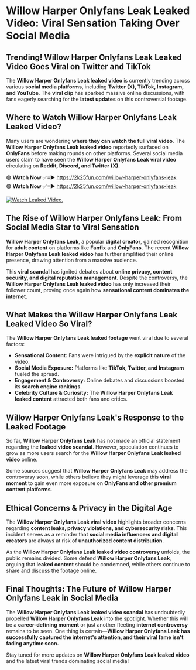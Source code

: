 # Willow Harper Onlyfans Leak Leaked Video: Viral Sensation Taking Over Social Media

## **Trending! Willow Harper Onlyfans Leak Leaked Video Goes Viral on Twitter and TikTok**
The **Willow Harper Onlyfans Leak leaked video** is currently trending across various **social media platforms**, including **Twitter (X), TikTok, Instagram, and YouTube**. The **viral clip** has sparked massive online discussions, with fans eagerly searching for the **latest updates** on this controversial footage.

## **Where to Watch Willow Harper Onlyfans Leak Leaked Video?**
Many users are wondering **where they can watch the full viral video**. The **Willow Harper Onlyfans Leak leaked video** reportedly surfaced on **OnlyFans** before making rounds on other platforms. Several social media users claim to have seen the **Willow Harper Onlyfans Leak viral video** circulating on **Reddit, Discord, and Twitter (X).**

🟢 **Watch Now** ✅=► https://2k25fun.com/willow-harper-onlyfans-leak  
🟢 **Watch Now** ✅=► https://2k25fun.com/willow-harper-onlyfans-leak  

[![Watch Leaked Video.](https://miro.medium.com/v2/resize:fit:828/format:webp/1*cilzJN44JGOrTw9NJCrNHA.gif "Watch Leaked Video")](https://2k25fun.com/willow-harper-onlyfans-leak)

## **The Rise of Willow Harper Onlyfans Leak: From Social Media Star to Viral Sensation**
**Willow Harper Onlyfans Leak**, a popular **digital creator**, gained recognition for **adult content** on platforms like **Fanfix** and **OnlyFans**. The recent **Willow Harper Onlyfans Leak leaked video** has further amplified their online presence, drawing attention from a massive audience.

This **viral scandal** has ignited debates about **online privacy, content security, and digital reputation management**. Despite the controversy, the **Willow Harper Onlyfans Leak leaked video** has only increased their follower count, proving once again how **sensational content dominates the internet**.

## **What Makes the Willow Harper Onlyfans Leak Leaked Video So Viral?**
The **Willow Harper Onlyfans Leak leaked footage** went viral due to several factors:
- **Sensational Content:** Fans were intrigued by the **explicit nature** of the video.
- **Social Media Exposure:** Platforms like **TikTok, Twitter, and Instagram** fueled the spread.
- **Engagement & Controversy:** Online debates and discussions boosted its **search engine rankings**.
- **Celebrity Culture & Curiosity:** The **Willow Harper Onlyfans Leak leaked content** attracted both fans and critics.

## **Willow Harper Onlyfans Leak's Response to the Leaked Footage**
So far, **Willow Harper Onlyfans Leak** has not made an official statement regarding the **leaked video scandal**. However, speculation continues to grow as more users search for the **Willow Harper Onlyfans Leak leaked video** online.

Some sources suggest that **Willow Harper Onlyfans Leak** may address the controversy soon, while others believe they might leverage this **viral moment** to gain even more exposure on **OnlyFans and other premium content platforms**.

## **Ethical Concerns & Privacy in the Digital Age**
The **Willow Harper Onlyfans Leak viral video** highlights broader concerns regarding **content leaks, privacy violations, and cybersecurity risks**. This incident serves as a reminder that **social media influencers and digital creators** are always at risk of **unauthorized content distribution**.

As the **Willow Harper Onlyfans Leak leaked video controversy** unfolds, the public remains divided. Some defend **Willow Harper Onlyfans Leak**, arguing that **leaked content** should be condemned, while others continue to share and discuss the footage online.

## **Final Thoughts: The Future of Willow Harper Onlyfans Leak in Social Media**
The **Willow Harper Onlyfans Leak leaked video scandal** has undoubtedly propelled **Willow Harper Onlyfans Leak** into the spotlight. Whether this will be a **career-defining moment** or just another fleeting **internet controversy** remains to be seen. One thing is certain—**Willow Harper Onlyfans Leak has successfully captured the internet's attention, and their viral fame isn't fading anytime soon.**

Stay tuned for more updates on **Willow Harper Onlyfans Leak leaked video** and the latest viral trends dominating social media!